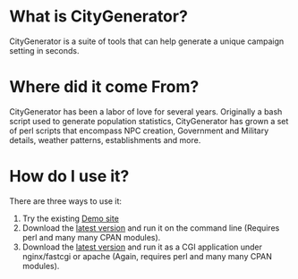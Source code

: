 # What is CityGenerator? #

CityGenerator is a suite of tools that can help generate a unique campaign setting in seconds. 

# Where did it come From? #

CityGenerator has been a labor of love for several years. Originally a bash script used to generate population statistics, CityGenerator has grown a set of perl scripts that  encompass NPC creation, Government and Military details, weather patterns, establishments and more.

# How do I use it? #

There are three ways to use it:

1. Try the existing [Demo site](http://citygenerator.morgajel.net/)
2. Download the [latest version](https://github.com/CityGenerator/CityGenerator/releases) and run it on the command line (Requires perl and many many CPAN modules).
3. Download the [latest version](https://github.com/CityGenerator/CityGenerator/releases) and run it as a CGI application under nginx/fastcgi or apache (Again, requires perl and many many CPAN modules).



